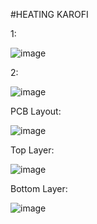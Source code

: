 #HEATING KAROFI

1:

![image](https://github.com/user-attachments/assets/6d7eac98-008f-4611-afcd-8d3343dd4ce0)

2:

![image](https://github.com/user-attachments/assets/8a358917-c822-4957-b8ff-d66138143deb)


PCB Layout:

![image](https://github.com/user-attachments/assets/fdfa6ba5-ee57-4573-bbfe-dd82e733608c)

Top Layer:

![image](https://github.com/user-attachments/assets/6eee37a2-79cd-4448-b3d0-b0c7e26c6263)

Bottom Layer:

![image](https://github.com/user-attachments/assets/74c9151d-9f35-43e9-bcda-8962cf86eb0c)




